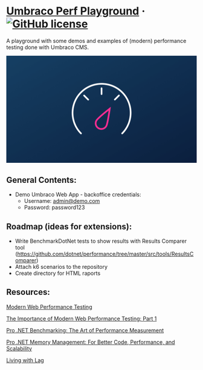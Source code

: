 # [Umbraco Perf Playground](https://github.com/mzajkowski/umbraco-perf-playground) &middot; [![GitHub license](https://img.shields.io/badge/license-MIT-blue.svg)](../LICENSE.md)

A playground with some demos and examples of (modern) performance testing done with Umbraco CMS.

![Performance Matters! #perfmatters](Docs/img/perf.png)

## General Contents:

- Demo Umbraco Web App - backoffice credentials:
  - Username: admin@demo.com
  - Password: password123

## Roadmap (ideas for extensions):

- Write BenchmarkDotNet tests to show results with Results Comparer tool (https://github.com/dotnet/performance/tree/master/src/tools/ResultsComparer)
- Attach k6 scenarios to the repository
- Create directory for HTML raports

## Resources:

[Modern Web Performance Testing](https://slides.com/zajkowskimarcin/modern-web-performance-testing)

[The Importance of Modern Web Performance Testing: Part 1](https://www.wearecogworks.com/blog/the-importance-of-modern-web-performance-testing-part-1/)

[Pro .NET Benchmarking: The Art of Performance Measurement](https://www.amazon.co.uk/Pro-NET-Benchmarking-Performance-Measurement/dp/1484249402)

[Pro .NET Memory Management: For Better Code, Performance, and Scalability](https://www.amazon.co.uk/Pro-NET-Memory-Management-Performance/dp/148424026X)

[Living with Lag](https://www.youtube.com/watch?v=_fNp37zFn9Q)